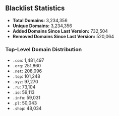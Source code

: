 ## Blacklist Statistics

- **Total Domains:** 3,234,356
- **Unique Domains:** 3,234,356
- **Added Domains Since Last Version:** 732,504
- **Removed Domains Since Last Version:** 520,064

### Top-Level Domain Distribution

-  `.com`: 1,481,497
-  `.org`: 251,860
-  `.net`: 208,096
-  `.top`: 101,248
-  `.xyz`: 97,270
-  `.ru`: 73,104
-  `.io`: 59,113
-  `.info`: 59,031
-  `.pl`: 50,043
-  `.shop`: 48,034
